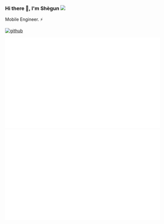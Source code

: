 ### Hi there 👋, I'm Shègun ![](https://pbs.twimg.com/profile_banners/860357608552763393/1593430830/1500x500)

Mobile Engineer. ⚡️ 

[<img src='https://cdn.jsdelivr.net/npm/simple-icons@3.0.1/icons/twitter.svg' alt='github' height='18'>](https://twitter.com/Shek-draw)  

![](https://github.com/sethgnavo/github-stats/blob/master/generated/overview.svg)
![](https://github.com/sethgnavo/github-stats/blob/master/generated/languages.svg)

<!--
**sethgnavo/sethgnavo** is a ✨ _special_ ✨ repository because its `README.md` (this file) appears on your GitHub profile.

Here are some ideas to get you started:

- 🔭 I’m currently working on ...
- 🌱 I’m currently learning ...
- 👯 I’m looking to collaborate on ...
- 🤔 I’m looking for help with ...
- 💬 Ask me about ...
- 📫 How to reach me: ...
- 😄 Pronouns: ...
- ⚡ Fun fact: ...
-->
